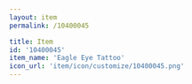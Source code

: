 ```yaml
---
layout: item
permalink: /10400045

title: Item
id: '10400045'
item_name: 'Eagle Eye Tattoo'
icon_url: 'item/icon/customize/10400045.png'
---
```

